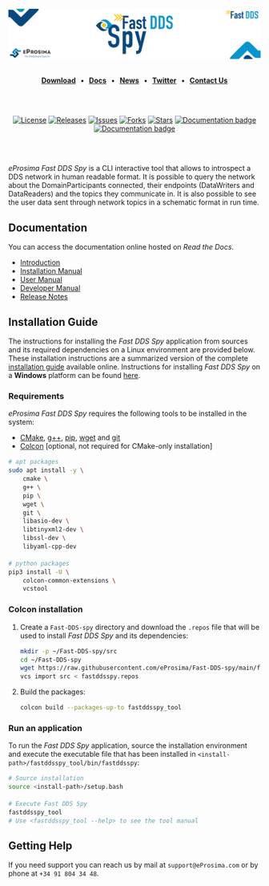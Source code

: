 [![Fast DDS](resources/images/github_banner_fastddsspy.png)](https://eprosima.com/middleware/tools/fast-dds-spy)

<br>

<div class="menu" align="center">
    <strong>
        <a href="https://eprosima.com/index.php/downloads-all">Download</a>
        <span>&nbsp;&nbsp;•&nbsp;&nbsp;</span>
        <a href="https://fast-dds-spy.readthedocs.io/en/latest/">Docs</a>
        <span>&nbsp;&nbsp;•&nbsp;&nbsp;</span>
        <a href="https://eprosima.com/index.php/company-all/news">News</a>
        <span>&nbsp;&nbsp;•&nbsp;&nbsp;</span>
        <a href="https://twitter.com/EProsima">Twitter</a>
        <span>&nbsp;&nbsp;•&nbsp;&nbsp;</span>
        <a href="mailto:info@eprosima.com">Contact Us</a>
    </strong>
</div>

<br><br>

<div class="badges" align="center">
    <a href="https://opensource.org/licenses/Apache-2.0"><img alt="License" src="https://img.shields.io/github/license/eProsima/Fast-DDS-Spy.svg"/></a>
    <a href="https://github.com/eProsima/Fast-DDS-Spy/releases"><img alt="Releases" src="https://img.shields.io/github/v/release/eProsima/Fast-DDS-Spy?sort=semver"/></a>
    <a href="https://github.com/eProsima/Fast-DDS-Spy/issues"><img alt="Issues" src="https://img.shields.io/github/issues/eProsima/Fast-DDS-Spy.svg"/></a>
    <a href="https://github.com/eProsima/Fast-DDS-Spy/network/members"><img alt="Forks" src="https://img.shields.io/github/forks/eProsima/Fast-DDS-Spy.svg"/></a>
    <a href="https://github.com/eProsima/Fast-DDS-Spy/stargazers"><img alt="Stars" src="https://img.shields.io/github/stars/eProsima/Fast-DDS-Spy.svg"/></a>
    <a href="https://fast-dds-spy.readthedocs.io"><img alt="Documentation badge" src="https://img.shields.io/readthedocs/fast-dds-spy.svg"/></a>
    <a href="https://github.com/eProsima/Fast-DDS-spy/actions/workflows/nightly.yml"><img alt="Documentation badge" src="https://github.com/eProsima/Fast-DDS-spy/actions/workflows/nightly.yml/badge.svg"/></a>

</div>

<br><br>

*eProsima Fast DDS Spy* is a CLI interactive tool that allows to introspect a DDS network in human readable format.
It is possible to query the network about the DomainParticipants connected, their endpoints (DataWriters and DataReaders) and the topics they communicate in.
It is also possible to see the user data sent through network topics in a schematic format in run time.


## Documentation

You can access the documentation online hosted on *Read the Docs*.

* [Introduction](https://fast-dds-spy.readthedocs.io/en/latest/rst/formalia/titlepage.html)
* [Installation Manual](https://fast-dds-spy.readthedocs.io/en/latest/rst/installation/linux.html)
* [User Manual](https://fast-dds-spy.readthedocs.io/en/latest/rst/user_manual/usage_example.html)
* [Developer Manual](https://fast-dds-spy.readthedocs.io/en/latest/rst/developer_manual/installation/sources/linux.html)
* [Release Notes](https://fast-dds-spy.readthedocs.io/en/latest/rst/notes/notes.html)


## Installation Guide

The instructions for installing the *Fast DDS Spy* application from sources and its required dependencies on a Linux
environment are provided below. These installation instructions are a summarized version of the complete
[installation guide](https://fast-dds-spy.readthedocs.io/en/latest/rst/developer_manual/installation/sources/linux.html) available online. Instructions for installing *Fast DDS Spy* on a **Windows** platform can be found
[here](https://fast-dds-spy.readthedocs.io/en/latest/rst/developer_manual/installation/sources/windows.html).

### Requirements

*eProsima Fast DDS Spy* requires the following tools to be installed in the system:
* [CMake](https://cmake.org/), [g++](https://gcc.gnu.org/), [pip](https://pypi.org/project/pip/), [wget](https://www.gnu.org/software/wget/) and [git](https://git-scm.com/)
* [Colcon](https://colcon.readthedocs.io/en/released/) [optional, not required for CMake-only installation]

```bash
# apt packages
sudo apt install -y \
    cmake \
    g++ \
    pip \
    wget \
    git \
    libasio-dev \
    libtinyxml2-dev \
    libssl-dev \
    libyaml-cpp-dev

# python packages
pip3 install -U \
    colcon-common-extensions \
    vcstool
```

### Colcon installation

1. Create a `Fast-DDS-spy` directory and download the `.repos` file that will be used to install *Fast DDS Spy* and its dependencies:

    ```bash
    mkdir -p ~/Fast-DDS-spy/src
    cd ~/Fast-DDS-spy
    wget https://raw.githubusercontent.com/eProsima/Fast-DDS-spy/main/fastddsspy.repos
    vcs import src < fastddsspy.repos
    ```

2. Build the packages:

    ```bash
    colcon build --packages-up-to fastddsspy_tool
    ```

### Run an application

To run the *Fast DDS Spy* application, source the installation environment and execute the executable file that has been
installed in `<install-path>/fastddsspy_tool/bin/fastddsspy`:

```bash
# Source installation
source <install-path>/setup.bash

# Execute Fast DDS Spy
fastddsspy_tool
# Use <fastddsspy_tool --help> to see the tool manual
```

## Getting Help

If you need support you can reach us by mail at `support@eProsima.com` or by phone at `+34 91 804 34 48`.

